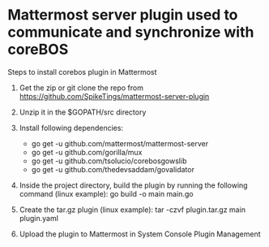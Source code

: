 # Mattermost server plugin used to communicate and synchronize with coreBOS

Steps to install corebos plugin in Mattermost

1. Get the zip or git clone the repo from https://github.com/SpikeTings/mattermost-server-plugin

2. Unzip it in the $GOPATH/src directory

3. Install following dependencies:
   - go get -u github.com/mattermost/mattermost-server
   - go get -u github.com/gorilla/mux
   - go get -u github.com/tsolucio/corebosgowslib
   - go get -u github.com/thedevsaddam/govalidator

4. Inside the project directory, build the plugin by running the following command (linux example): go build -o main main.go

5. Create the tar.gz plugin (linux example): tar -czvf plugin.tar.gz main plugin.yaml

6. Upload the plugin to Mattermost in System Console Plugin Management